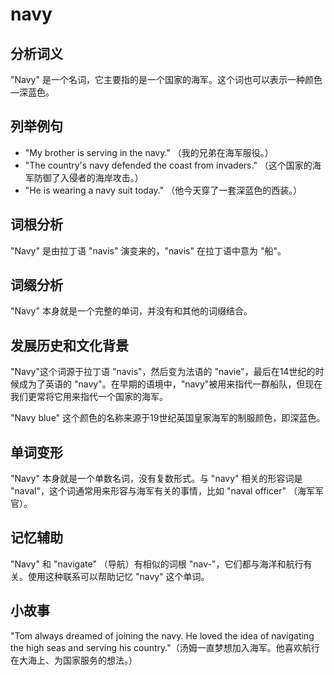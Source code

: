 # navy

## 分析词义

  

"Navy" 是一个名词，它主要指的是一个国家的海军。这个词也可以表示一种颜色—深蓝色。

  

## 列举例句

  

*   "My brother is serving in the navy." （我的兄弟在海军服役。）
*   "The country's navy defended the coast from invaders." （这个国家的海军防御了入侵者的海岸攻击。）
*   "He is wearing a navy suit today." （他今天穿了一套深蓝色的西装。）

  

## 词根分析

  

"Navy" 是由拉丁语 "navis" 演变来的，"navis" 在拉丁语中意为 "船"。

  

## 词缀分析

  

"Navy" 本身就是一个完整的单词，并没有和其他的词缀结合。

  

## 发展历史和文化背景

  

"Navy"这个词源于拉丁语 "navis"，然后变为法语的 "navie"，最后在14世纪的时候成为了英语的 "navy"。在早期的语境中，"navy"被用来指代一群船队，但现在我们更常将它用来指代一个国家的海军。

  

"Navy blue" 这个颜色的名称来源于19世纪英国皇家海军的制服颜色，即深蓝色。

  

## 单词变形

  

"Navy" 本身就是一个单数名词，没有复数形式。与 "navy" 相关的形容词是 "naval"，这个词通常用来形容与海军有关的事情，比如 "naval officer" （海军军官）。

  

## 记忆辅助

  

"Navy" 和 "navigate" （导航）有相似的词根 "nav-"，它们都与海洋和航行有关。使用这种联系可以帮助记忆 "navy" 这个单词。

  

## 小故事

  

"Tom always dreamed of joining the navy. He loved the idea of navigating the high seas and serving his country."（汤姆一直梦想加入海军。他喜欢航行在大海上、为国家服务的想法。）
